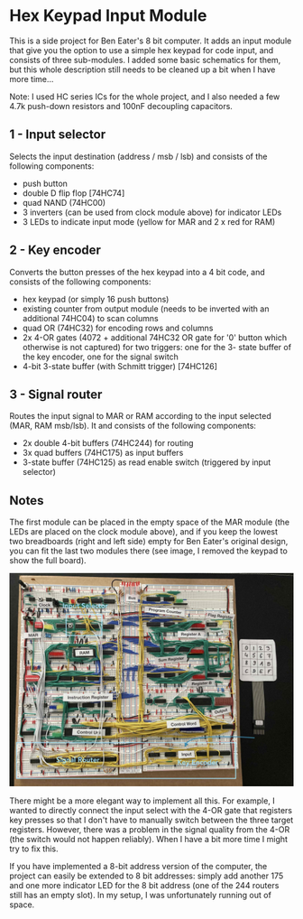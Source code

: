 # Hex Keypad Input Module

This is a side project for Ben Eater's 8 bit computer. It adds an input module that give you the option to use a simple hex keypad for code input, and consists of three sub-modules. I added some basic schematics for them, but this whole description still needs to be cleaned up a bit when I have more time...

Note: I used HC series ICs for the whole project, and I also needed a few 4.7k push-down resistors and 100nF decoupling capacitors.

## 1 - Input selector 
Selects the input destination (address / msb / lsb) and consists of the following components:
- push button
- double D flip flop [74HC74]
- quad NAND (74HC00) 
- 3 inverters (can be used from clock module above) for indicator LEDs
- 3 LEDs to indicate input mode (yellow for MAR and 2 x red for RAM)

## 2 - Key encoder
Converts the button presses of the hex keypad into a 4 bit code, and consists of the following components:
- hex keypad (or simply 16 push buttons)
- existing counter from output module (needs to be inverted with an additional 74HC04) to scan columns
- quad OR (74HC32) for encoding rows and columns
- 2x 4-OR gates (4072 + additional 74HC32 OR gate for '0' button which otherwise is not captured) for two triggers: one for the 3- state buffer of the key encoder, one for the signal switch  
- 4-bit 3-state buffer (with Schmitt trigger) [74HC126]

## 3 - Signal router
Routes the input signal to MAR or RAM according to the input selected (MAR, RAM msb/lsb). It and consists of the following components: 
- 2x double 4-bit buffers (74HC244) for routing
- 3x quad buffers (74HC175) as input buffers
- 3-state buffer (74HC125) as read enable switch (triggered by input selector)


## Notes

The first module can be placed in the empty space of the MAR module (the LEDs are placed on the clock module above), and if you keep the lowest two breadboards (right and left side) empty for Ben Eater's original design, you can fit the last two modules there (see image, I removed the keypad to show the full board).

![alt text](IMG_3048.jpg)


There might be a more elegant way to implement all this. For example, I wanted to directly connect the input select with the 4-OR gate that registers key presses so that I don't have to manually switch between the three target registers. However, there was a problem in the signal quality from the 4-OR (the switch would not happen reliably). When I have a bit more time I might try to fix this.

If you have implemented a 8-bit address version of the computer, the project can easily be extended to 8 bit addresses: simply add another 175 and one more indicator LED for the 8 bit address (one of the 244 routers still has an empty slot). In my setup, I was unfortunately running out of space. 
